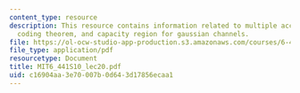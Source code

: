 ```yaml
---
content_type: resource
description: This resource contains information related to multiple access channels,
  coding theorem, and capacity region for gaussian channels.
file: https://ol-ocw-studio-app-production.s3.amazonaws.com/courses/6-441-information-theory-spring-2010/c16904aa3e70007b0d643d17856ecaa1_MIT6_441S10_lec20.pdf
file_type: application/pdf
resourcetype: Document
title: MIT6_441S10_lec20.pdf
uid: c16904aa-3e70-007b-0d64-3d17856ecaa1
---
```

